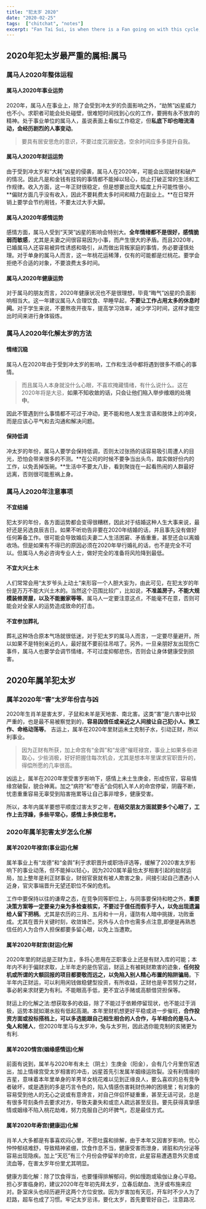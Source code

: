 ```yaml
---
title: "犯太岁 2020"
date: "2020-02-25"
tags:  ["chitchat", "notes"]
excerpt: "Fan Tai Sui, is when there is a Fan going on with this cycle, meaning an interruption, obstacle or obstructing force that is aggressively putting resistance to the cycle, stopping you from getting your “package” from the Yuen Sun."
---
```


## 2020年犯太岁最严重的属相:属马

### 属马人2020年整体运程

#### 属马人2020年事业运势

2020年，属马人在事业上，除了会受到冲太岁的负面影响之外，“劫煞”凶星威力也不小。求职者可能会处处碰壁，很难短时间找到心仪的工作，要拥有永不放弃的精神。处于事业单位的属马人，虽说表面上看似工作稳定，但**私底下却也暗流涌动，会经历剧烈的人事变动**。

> 要具有居安思危的意识，不要过度沉溺安逸，空余时间应多多提升自我。

#### 属马人2020年财运运势

由于受到冲太岁和“大耗”凶星的侵袭，属马人在2020年，可能会出现破财和破产的情况。因此凡是和金钱有挂钩的事情都不能掉以轻心，防止打破正常的生活和工作规律。收入方面，这一年正财很稳定，但是想要出现大幅度上升可能性很小。**偏财方面几乎没有收入，因此不要耗费太多时间和精力在副业上。**在日常开销上要学会节约用钱，不要太过大手大脚。

#### 属马人2020年感情运势

感情方面，属马人受到“天哭”凶星的影响会特别大。**全年情绪都不是很好，感情脆弱而敏感**，尤其是夫妻之间很容易因为小事，而产生很大的矛盾。而且2020年，已婚属马人还容易被异性诱惑和吸引，从而做出背叛家庭的事情，务必要谨慎处理。对于单身的属马人而言，这一年桃花运稀薄，仅有的可能都是烂桃花。要学会拒绝不合适的对象，不要浪费太多时间。

#### 属马人2020年健康运势

对于属马的朋友而言，2020年健康状况也不是很理想，毕竟“晦气”凶星的负面影响相当大。这一年建议属马人合理饮食、早睡早起，**不要让工作占用太多的休息时间**。对于学生来说，不要熬夜开夜车，提高学习效率，减少学习时间，这样才能空出时间来进行身体锻炼。

### 属马人2020年化解太岁的方法

#### 情绪沉稳

属马人在2020年由于受到冲太岁的影响，工作和生活中都将遇到很多不顺心的事情。

> 而且属马人本身就没什么心眼，不喜欢掩藏情绪，有什么说什么。这在2020年将是大忌，**如果不知收敛的话，只会让他们陷入举步维艰的处境中**。

因此不管遇到什么事情都不可过于冲动，更不能和他人发生言语和肢体上的冲突，而是应该心平气和去沟通和解决问题。

#### 保持低调

冲太岁的年份，属马人要学会保持低调，否则太过张扬的话容易吸引周遭人的目光，恐怕会带来很多的不测。**在公司的时候不要争当出头鸟，踏实做好份内的工作，以免丢掉饭碗。**生活中不要太八卦，看到聚拢在一起看热闹的人群最好远离，否则很可能惹祸上身。

### 属马人2020年注意事项

#### 不宜结婚

犯太岁的年份，各方面运势都会变得很糟糕，因此对于结婚这种人生大事来说，最好还是另选良辰吉日。如果不听劝告非要在2020年结婚的话，并且事先没有做好任何筹备工作。很可能会导致婚后夫妻二人生活困窘、矛盾重重，甚至还会以离婚收场。但是如果有不得已的原因必须在2020年举行婚礼的话，也不是完全不可以。但属马人务必咨询专业人士，做好完全的准备将风险降到最低。

#### 不宜大兴土木

人们常常会用“太岁爷头上动土”来形容一个人胆大妄为，由此可见，在犯太岁的年份是万万不能大兴土木的。当然这个范围比较广，比如说，**不准盖房子，不能大规模装修房屋，以及不能搬家等等**。属马人一定要注意这点，不能毫不在意，否则可能会对全家人的运势造成致命的打击。

#### 不宜参加葬礼

葬礼这种场合原本气场就很低迷，对于犯太岁的属马人而言，一定要尽量避开。所以如果不是特别亲近的人，最好就不要前往吊唁了。另外，一旦亲朋好友出现伤亡事件，属马人也要学会调节情绪，不可过度抑郁悲伤，否则会让身体健康受到损害。

## 2020年属羊犯太岁

### 属羊2020年“害”太岁年份吉与凶

2020年生肖羊是害太岁，子鼠和未羊是天地害、南北害。这类“害”是六害中比较严重的，也是最不易被察觉到的，**容易因信任或亲近之人间接让自己犯小人、换工作、命格动荡等**。
吉运上，属羊在2020年里财运未土克制子水，引动正财，所以利事业。

> 因为正财有所获，加上命宫有“金舆”和“龙德”催旺禄宫，事业上如果多些进取心，少些消极，好好把握住每次机会，尤其是想本年里谋求官职晋升的，得偿所愿的几率很高。

凶运上，属羊在2020年里受害岁影响下，感情上未土生庚金，形成伤官，容易情缘宫破裂，貌合神离。加之“病符”和“卷舌”会伺机入羊人的命宫停留，阴霾不断，忧患重重容易无辜受到陷害拖累等让自己事非增多，健康受害。

所以，本年内属羊要想平顺度过害太岁之年，**在结交朋友方面就要多个心眼了，工作上去浮躁，多些平常心，感情上多换位思考。**

### 2020年属羊犯害太岁怎么化解

#### 属羊2020年禄宫(事业运)化解

属羊事业上有“龙德”和“金舆”利于求职晋升或职场评选等，缓解了2020害太岁影响下的事业动荡，但不能掉以轻心，因为2020属羊最怕太岁相害引起的劫财运局，加上整年是利正财事业，财弱官衰就有被人欺害之象，间接引起自己遭遇小人近身，官灾事端晋升无望还职位不保的危机。

工作中要保持以往的谦卑之态，在竞争同等职位上，与同事要保持和睦之外，**重要决策方案等一定要亲力亲为多检查核实，不要过于信任而假手于人，以免出现遗漏给人留下把柄**。尤其是农历的三月、五月和十一月，谨防有人暗中挑拨，功败垂成。尤其在晋升关键时刻，收敛锋芒。另外与人合作也需多点注意,即便是再熟悉信任的人为合作人担保都要多留心眼，以免上当遭欺。

#### 属羊2020年财宫(财运)化解

2020年里的财运是正财为主，多将心思用在正职事业上还是有财入库的可能；本年内不利于偏财求取，上半年走的是伤官运，财运上有被耗财欺害的迹象，**任何投机或所谓的大额回报的项目都要敬而远之，以免陷入别人精心布置的陷阱骗局**。下半年内正财运，可以利用闲钱做稳健型投资，有所收益，正财也是辛苦努力之财，事必躬亲求财更为有利。不能眼高手低，更不宜沾手赌或高额借贷担保等。

财运上的化解之法:想获取多的收益，除了不能过于依赖停留现状，也不能过于消极，运势本就如潮水般有低起高潮。本年里财机想更好平稳或进一步催旺，**合作投资方面或投标搭档上，可以多选能跟自己相生相合的人合作，与羊相合的是马人、兔人和猪人**，但2020年里马与太岁冲，兔与太岁刑，因此选你能克制的亥猪更为有利.

#### 属羊2020情宫(姻缘感情运)化解

前面有说到，属羊与2020年有未土（阴土）生庚金（阳金），会有几个月里伤官透出，加上情缘宫受太岁相害的冲击，凶星首先引发属羊姻缘运败裂。没有利情缘的吉星，意味着本年里单身的羊男羊女桃花难以见到正缘良人，要么喜欢的总有竞争者破坏，或是遇到的多是巧言令色的，陷入情感伤害耗财伤神的困境里；有对象的容易受到他人的无心之说或有意谗言，对自己伴侣怀疑重重，甚至无话可说，总是有很多苛刻条件去要求对方，导致夫妻失和或恋人疏远甚至反目。要先获得真挚感情或姻缘不陷入桃花劫难，努力克服自己的坏脾气，忍是最佳方式。

#### 属羊2020年寿宫(健康运)化解

肖羊人大多都是有事喜欢闷心里，不愿吐露和排解，由于本年又因害岁影响，忧心忡忡郁结难舒，导致精神紧绷，饮食作息不当，健康受害而泄身，肾脏和内分泌等容易出现隐疾。加上“天厄”有三个月份会停留羊的命宫，此星容易遭遇意外灾患或流血等，在害太岁年份里尤其明显。

健康方面化解：除了饮食得当，也要懂得排解郁闷，例如慢跑或瑜伽让身心平稳。担心岁害临身的，建议2020年在年初先拜太岁，立春后献血、洗牙或布施来应对。卧室床头也经历避开这两个方位安放。因为岁害加有天厄，开车时不少人为了赶路，超车也成了习惯。牢记太岁忌讳，要化太岁，首先要管好自己，注意路况.
